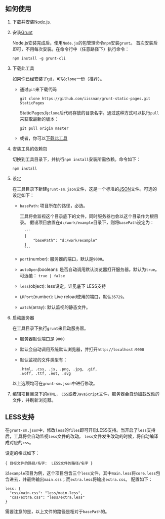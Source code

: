 ## 如何使用

1. 下载并安装[Node.js](http://nodejs.org/download/).
2. 安装[Grunt](http://gruntjs.com/)

    Node.js安装完成后，使用`Node.js`的包管理命令`npm`安装`grunt`。
    首次安装后即可，不用每次安装。在命令行中（任意路径下）执行命令：

    ```
    npm install -g grunt-cli
    ```

3. 下载此工具

    如果你已经安装了[git](http://git-scm.com/)，可以`clone`一份（推荐）。

    * 通过`git`来下载代码

        ```
        git clone https://github.com/iissnan/grunt-static-pages.git StaticPages
        ```

        StaticPages为`clone`后代码存放的目录名字。通过这种方式可以执行`pull`来获取最新的版本：

        ```
        git pull origin master
        ```

    * 或者，你可以[下载此工具](https://github.com/iissnan/grunt-static-pages/archive/master.zip)

4. 安装工具的依赖包

    切换到工具目录下，并执行`npm install`安装所需依赖。命令如下：

    ```
    npm install
    ```

5. 设定

    在工具目录下新建`grunt-sm.json`文件，这是一个标准的[JSON](http://zh.wikipedia.org/wiki/JSON)文件。可选的设定如下：

    - `basePath`: 项目所在的路径，必选。

        工具将会监视这个目录底下的文件，同时服务器也会以这个目录作为根目录。
        假设项目放置在`d:/work/example`目录下，则将`basePath`设定为：

            ```
            {
                "basePath": "d:/work/example"
            }
            ```

     - `port`(number): 服务器的端口，默认是`9000`。

     - `autoOpen`(boolean): 是否自动调用默认浏览器打开服务器，默认为`true`。可选值： `true | false`

     - `less`(object): less设定。详见底下 LESS支持

     - `LRPort`(number): Live reload使用的端口，默认`35729`。

     - `watch`(array): 默认监视的静态文件。


5. 启动服务器

    在工具目录下执行`grunt`来启动服务器。

    * 服务器默认端口是 `9000`
    * 默认会自动调用系统默认浏览器，并打开`http://localhost:9000`
    * 默认监视的文件类型有：

        ```
        .html, .css, .js, .png, .jpg, .gif,
        .woff, .ttf, .eot, .svg
        ```
        
    以上选项均可在`grunt-sm.json`中进行修改。

6. 编辑项目目录下的`HTML`， `CSS`或者`JavaScript`文件，服务器会自动加载改动的文件，并刷新浏览器。

## LESS支持

在`grunt-sm.json`中，修改`less`的`files`即可开启LESS支持。当开启了`less`支持后，工具将会自动监视`less`文件的改动。
`less`文件发生改动的时候，将自动编译成对应的`css`。

设定的格式如下：

```
{ 目标文件的路径/名字:  LESS文件的路径/名字 }
```

以`example`项目为例，这个项目包含三个`less`文件，其中`main.less`将`core.less`包含进去，并最终输出`main.css`；而`extra.less`将输出`extra.css`。
配置如下：

```
less: {
  "css/main.css": "less/main.less",
  "css/extra.css": "less/extra.less"
}
```

需要注意的是，以上文件的路径是相对于`basePath`的。